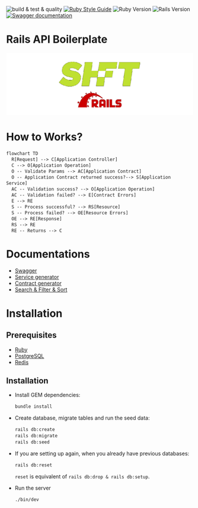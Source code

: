 ![build & test & quality](https://github.com/cousins-factory/rails-api-boilerplate/actions/workflows/main.yml/badge.svg?branch=main)
[![Ruby Style Guide](https://img.shields.io/badge/code_style-rubocop-brightgreen.svg)](https://github.com/rubocop/rubocop)
![Ruby Version](https://img.shields.io/badge/ruby_version-3.2.1-blue.svg)
![Rails Version](https://img.shields.io/badge/rails_version-7.0.4-c52f24.svg)
[![Swagger documentation](https://img.shields.io/badge/swagger_documentation-84e92c.svg?&logo=swagger&logoColor=black)](docs/SWAGGER.md)

# Rails API Boilerplate
![cover](docs/cover.png)

# How to Works?
```mermaid
flowchart TD
  R[Request] --> C[Application Controller]
  C --> O[Application Operation]
  O -- Validate Params --> AC[Application Contract]
  O -- Application Contract returned success?--> S[Application Service]
  AC -- Validation success? --> O[Application Operation]
  AC -- Validation failed? --> E[Contract Errors]
  E --> RE
  S -- Process successful? --> RS[Resource]
  S -- Process failed? --> OE[Resource Errors]
  OE --> RE[Response]
  RS --> RE
  RE -- Returns --> C
```

# Documentations
- [Swagger](docs/SWAGGER.md)
- [Service generator](docs/SERVICE.md)
- [Contract generator](docs/CONTRACT.md)
- [Search & Filter & Sort](docs/RANSACK.md)

# Installation
## Prerequisites
- [Ruby](https://rvm.io/)
- [PostgreSQL](https://www.postgresql.org/)
- [Redis](https://redis.io/)

## Installation
- Install GEM dependencies:
  ```bash
  bundle install
  ```

- Create database, migrate tables and run the seed data:
  ```bash
  rails db:create
  rails db:migrate
  rails db:seed
  ```

- If you are setting up again, when you already have previous databases:
  ```bash
  rails db:reset
  ```
  `reset` is equivalent of `rails db:drop & rails db:setup`.

-  Run the server
   ```bash
   ./bin/dev
   ```

